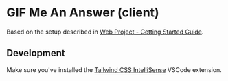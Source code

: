 # GIF Me An Answer (client)

Based on the setup described in [Web Project - Getting Started Guide](https://robinandeer.com/blog/2020/11/01/web-project-getting-started-guide).

## Development

Make sure you've installed the [Tailwind CSS IntelliSense](https://marketplace.visualstudio.com/items?itemName=bradlc.vscode-tailwindcss) VSCode extension.

